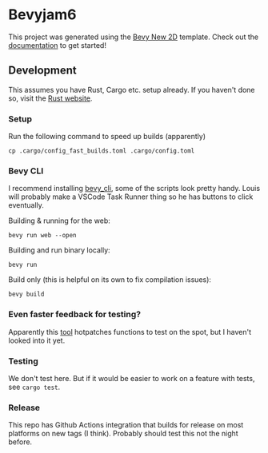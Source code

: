 # Bevyjam6

This project was generated using the [Bevy New 2D](https://github.com/TheBevyFlock/bevy_new_2d) template.
Check out the [documentation](https://github.com/TheBevyFlock/bevy_new_2d/blob/main/README.md) to get started!


## Development
This assumes you have Rust, Cargo etc. setup already. If you haven't done so, visit the [Rust website](https://www.rust-lang.org/tools/install).

### Setup
Run the following command to speed up builds (apparently)
```
cp .cargo/config_fast_builds.toml .cargo/config.toml
```

### Bevy CLI
I recommend installing [bevy_cli](https://github.com/TheBevyFlock/bevy_cli), some of the scripts look pretty handy.
Louis will probably make a VSCode Task Runner thing so he has buttons to click eventually.

Building & running for the web:
```
bevy run web --open
```

Building and run binary locally:
```
bevy run
```

Build only (this is helpful on its own to fix compilation issues):
```
bevy build
```

### Even faster feedback for testing?
Apparently this [tool](https://github.com/TheBevyFlock/bevy_simple_subsecond_system) hotpatches functions to test on the
spot, but I haven't looked into it yet.

### Testing
We don't test here. But if it would be easier to work on a feature with tests, see `cargo test`.

### Release
This repo has Github Actions integration that builds for release on most platforms on new tags (I think). Probably
should test this not the night before.
